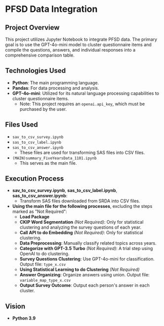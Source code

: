# PFSD Data Integration

## Project Overview
This project utilizes Jupyter Notebook to integrate PFSD data. The primary goal is to use the GPT-4o-mini model to cluster questionnaire items and compile the questions, answers, and individual responses into a comprehensive comparison table.

## Technologies Used
- **Python**: The main programming language.
- **Pandas**: For data processing and analysis.
- **GPT-4o-mini**: Utilized for its natural language processing capabilities to cluster questionnaire items.
  - Note: This project requires an `openai.api_key`, which must be purchased by the user.

## Files Used
- `sav_to_csv_survey.ipynb`
- `sas_to_csv_label.ipynb`
- `sas_to_csv_answer.ipynb`
  - These files are used for transforming SAS files into CSV files.
- `(MAIN)summary_FiveYearsData_1101.ipynb`
  - This serves as the main file.

## Execution Process
- **sav_to_csv_survey.ipynb**, **sas_to_csv_label.ipynb**, **sas_to_csv_answer.ipynb**:
  - Transform SAS files downloaded from SRDA into CSV files.
- **Using the main file for the following processes**, excluding the steps marked as "Not Required":
  - **Load Package**
  - **CKIP Word Segmentation** *(Not Required)*: Only for statistical clustering and analyzing the survey questions of each year.
  - **Call API to do Embedding** *(Not Required)*: Only for statistical clustering.
  - **Data Preprocessing**: Manually classify related topics across years.
  - **Categorize with GPT-3.5 Turbo** *(Not Required)*: A trial step using OpenAI to do clustering.
  - **Survey Questions Clustering**: Use GPT-4o-mini for classification. Output file: `type_x.csv`
  - **Using Statistical Learning to do Clustering** *(Not Required)*
  - **Answer Organizing**: Organize answers using union. Output file: `variable_map_type_x.csv`
  - **Output Survey Outcome**: Output each person's answer in each cluster.
  

## Vision
- **Python 3.9**

